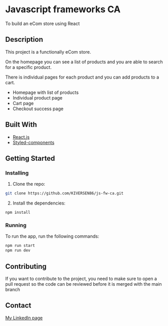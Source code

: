 # Javascript frameworks CA

To build an eCom store using React

## Description

This project is a functionally eCom store.

On the homepage you can see a list of products and you are able to search for a specific product.

There is individual pages for each product and you can add products to a cart.

- Homepage with list of products
- Individual product page
- Cart page
- Checkout success page

## Built With

- [React.js](https://reactjs.org/)
- [Styled-components](https://styled-components.com/docs)

## Getting Started

### Installing

1. Clone the repo:

```bash
git clone https://github.com/KIVERSEN86/js-fw-ca.git
```

2. Install the dependencies:

```
npm install
```

### Running

To run the app, run the following commands:

```bash
npm run start
npm run dev
```

## Contributing

If you want to contribute to the project, you need to make sure to open a pull request so the code can be reviewed before it is merged with the main branch

## Contact

[My LinkedIn page](www.linkedin.com/in/kristoffer-iversen-a593811b5)
